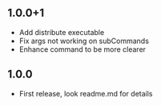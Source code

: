 ## 1.0.0+1

* Add distribute executable
* Fix args not working on subCommands
* Enhance command to be more clearer


## 1.0.0

* First release, look readme.md for details
